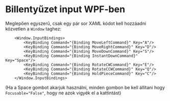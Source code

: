 # Billentyűzet input WPF-ben

Meglepően egyszerű, csak egy pár sor XAML kódot kell hozzáadni közvetlen a `Window` taghez:
```xaml
    <Window.InputBindings>
        <KeyBinding Command="{Binding MoveLeftCommand}" Key="A"/>
        <KeyBinding Command="{Binding MoveRightCommand}" Key="D"/>
        <KeyBinding Command="{Binding MoveDownCommand}" Key="S"/>
        <KeyBinding Command="{Binding InstantDownCommand}" Key="Space"/>
        <KeyBinding Command="{Binding RotateCWCommand}" Key="E"/>
        <KeyBinding Command="{Binding RotateCCWCommand}" Key="Q"/>
        <KeyBinding Command="{Binding HoldPieceCommand}" Key="C"/>
    </Window.InputBindings>
```

(Ha a Space gombot akarjuk használni, minden gombon be kell állítani hogy `Focusable="False"`, hogy ne azok vigyék el a kattintást)
